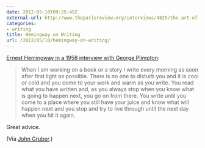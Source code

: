 ```yaml
---
date: 2012-05-10T09:25:45Z
external-url: http://www.theparisreview.org/interviews/4825/the-art-of-fiction-no-21-ernest-hemingway
categories:
- writing
title: Hemingway on Writing
url: /2012/05/10/hemingway-on-writing/
---
```


[Ernest Hemingway in a 1958 interview with George Plimpton](http://www.theparisreview.org/interviews/4825/the-art-of-fiction-no-21-ernest-hemingway):

> When I am working on a book or a story I write every morning as soon after first light as possible. There is no one to disturb you and it is cool or cold and you come to your work and warm as you write. You read what you have written and, as you always stop when you know what is going to happen next, you go on from there. You write until you come to a place where you still have your juice and know what will happen next and you stop and try to live through until the next day when you hit it again.

Great advice. 

(Via [John Gruber](http://daringfireball.net/linked/2012/05/09/hemingway).)
